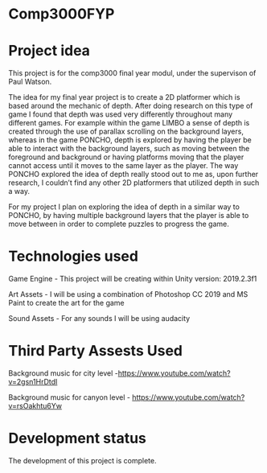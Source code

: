 # Comp3000FYP

# Project idea

This project is for the comp3000 final year modul, under the supervison of Paul Watson. 

The idea for my final year project is to create a 2D platformer which is based around the mechanic of depth. After doing research on this type of game I found that depth was used very differently throughout many different games. For example within the game LIMBO a sense of depth is created through the use of parallax scrolling on the background layers, whereas in the game PONCHO, depth is explored by having the player be able to interact with the background layers, such as moving between the foreground and background or having platforms moving that the player cannot access until it moves to the same layer as the player. The way PONCHO explored the idea of depth really stood out to me as, upon further research, I couldn’t find any other 2D platformers that utilized depth in such a way.

For my project I plan on exploring the idea of depth in a similar way to PONCHO, by having multiple background layers that the player is able to move between in order to complete puzzles to progress the game.

# Technologies used

Game Engine - This project will be creating within Unity version: 2019.2.3f1 

Art Assets - I will be using a combination of Photoshop CC 2019 and MS Paint to create the art for the game 

Sound Assets - For any sounds I will be using audacity


# Third Party Assests Used

Background music for city level -https://www.youtube.com/watch?v=2gsn1HrDtdI

Background music for canyon level - https://www.youtube.com/watch?v=rsOakhtu6Yw

# Development status

The development of this project is complete.
